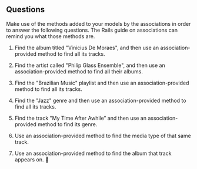 ## Questions

 

Make use of the methods added to your models by the associations in order to answer the following questions.
The Rails guide on associations can remind you what those methods are.

1. Find the album titled "Vinicius De Moraes", and then use an association-provided method to find all its
tracks.


2. Find the artist called "Philip Glass Ensemble", and then use an association-provided method to find all
their albums.

3. Find the "Brazilian Music" playlist and then use an association-provided method to find all its tracks.
4. Find the "Jazz" genre and then use an association-provided method to find all its tracks.

5. Find the track "My Time After Awhile” and then use an association-provided method to find its genre.
6. Use an association-provided method to find the media type of that same track.

7. Use an association-provided method to find the album that track appears on.

